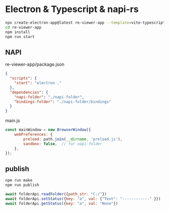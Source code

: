 # Electron & Typescript & napi-rs

```sh
npx create-electron-app@latest re-viewer-app --template=vite-typescript
cd re-viewer-app
npm install
npm run start

```

## NAPI 
re-viewer-app/package.json

```json
{
  "scripts": {
    "start": "electron ."
  },
  "dependencies": {
    "napi-folder": "./napi-folder",
    "bindings-folder": "./napi-folder/bindings"
  }
}
```

main.js
```js
const mainWindow = new BrowserWindow({
    webPreferences: {
        preload: path.join(__dirname, 'preload.js'),
        sandbox: false,  // for napi-folder
    },
});
```

## publish
```sh
npm run make
npm run publish
```

```js
await folderApi.readFolder({path_str: "C:/"})
await folderApi.setStatus({key: "a", val: {"Text": "------------" }})
await folderApi.getStatus({key: "a", val: "None"})

```